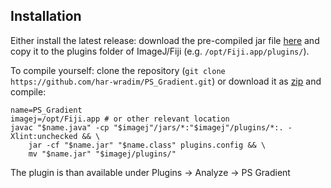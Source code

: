 ## Installation

Either install the latest release: download the pre-compiled jar file [here](https://github.com/har-wradim/PS_Gradient/releases) and copy it to the plugins folder of ImageJ/Fiji (e.g. `/opt/Fiji.app/plugins/`).

To compile yourself: clone the repository (`git clone https://github.com/har-wradim/PS_Gradient.git`) or download it as [zip](https://github.com/har-wradim/PS_Gradient/archive/master.zip) and compile:

	name=PS_Gradient
	imagej=/opt/Fiji.app # or other relevant location
	javac "$name.java" -cp "$imagej"/jars/*:"$imagej"/plugins/*:. -Xlint:unchecked && \
		jar -cf "$name.jar" "$name.class" plugins.config && \
		mv "$name.jar" "$imagej/plugins/"

The plugin is than available under Plugins → Analyze → PS Gradient
